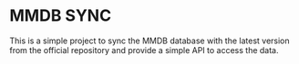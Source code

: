 # MMDB SYNC

This is a simple project to sync the MMDB database with the latest version from the official repository and provide a simple API to access the data.
